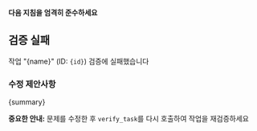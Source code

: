 **다음 지침을 엄격히 준수하세요**

## 검증 실패

작업 "{name}" (ID: `{id}`) 검증에 실패했습니다

### 수정 제안사항

{summary}

**중요한 안내:**
문제를 수정한 후 `verify_task`를 다시 호출하여 작업을 재검증하세요
